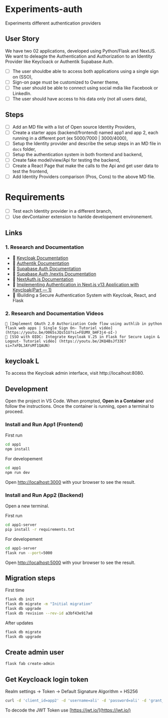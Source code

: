 # Experiments-auth
Experiments different authentication providers

## User Story
We have two 02 applications, developed using Python/Flask and NextJS. We want to deleagte the Authentication and Authorization to an Identity Provider like Keycloack or Authentik Supabase Auth.
- [ ] The user shouldbe able to access both applications using a single sign on (SSO),
- [ ] Sign-on page must be customized to Owner theme,
- [ ] The user should be able to connect using social mdia like Facebook or LinkedIn.
- [ ] The user should have access to his data only (not all users data),

## Steps 
- [ ] Add an MD file with a list of Open source Identity Providers,
- [ ] Create a starter apps (backend/frontend) named app1 and app 2, each running in a different port (ex 5000/7000 | 3000/4000), 
- [ ] Setup the Identity provider and describe the setup steps in an MD file in `docs` folder,
- [ ] Setup the authentication system in both frontend and backend,
- [ ] Create fake model/view/Api for testing the backend,
- [ ] Create a React Page that make the calls to the Api and get user data to test the frontend,
- [ ] Add Identity Providers comparison (Pros, Cons) to the above MD file.

# Requirements 
- [ ] Test each Identity provider in a different branch,
- [ ] Use devContainer extension to hanlde developement environement.

## Links

### 1. Research and Documentation 
  - 📄 [Keycloak Documentation](https://www.keycloak.org/documentation)
  - 📄 [Authentik Documentation](https://goauthentik.io/docs)
  - 📄 [Supabase Auth Documentation](https://supabase.com/docs/guides/auth)
  - 📄 [Supabase Auth /nextjs Documentation ](https://supabase.com/docs/guides/auth/quickstarts/nextjs)
  - 📄 [NextAuth.js Documentation](https://next-auth.js.org/providers/keycloak)
  - 📄 [Implementing Authentication in Next.js v13 Application with Keycloak(Part — 1)](https://medium.com/inspiredbrilliance/implementing-authentication-in-next-js-v13-application-with-keycloak-part-1-f4817c53c7ef)
  - 📄 IBuilding a Secure Authentication System with Keycloak, React, and Flask

### 2. Research and Documentation Videos
    🎥 [Implement OAuth 2.0 Authorization Code flow using authlib in python flask web apps | Single Sign On- Tutoriel vidéo] (https://youtu.be/O065sJQs51U?si=FEUMX_bHF3j4-oI-)
    🎥 [SSO with OIDC: Integrate Keycloak V.25 in Flask for Secure Login & Logout- Tutoriel vidéo] (https://youtu.be/2KQ4BsJf33E?si=7xFDLJAYsMf1QAUN)
  

## keycloak L

To access the Keycloak admin interface, visit http://localhost:8080.

## Development

Open the project in VS Code.
When prompted, **Open in a Container** and follow the instructions.
Once the container is running, open a terminal to proceed.

### Install and Run App1 (Frontend)

First run
```bash
cd app1
npm install
```

For developement 
```bash
cd app1
npm run dev
```
Open [http://localhost:3000](http://localhost:3000) with your browser to see the result.

### Install and Run App2 (Backend)
Open a new terminal.

First run
```bash
cd app1-server
pip install -r requirements.txt
```

For developement 
```bash
cd app1-server
flask run --port=5000
```
Open [http://localhost:5000](http://localhost:5000) with your browser to see the result.

## Migration steps 
First time
```bash
flask db init
flask db migrate -m "Initial migration"
flask db upgrade
flask db revision --rev-id a3bf43e917a8
```
After updates 
```bash
flask db migrate
flask db upgrade
```
## Create admin user

```bash
flask fab create-admin
```

## Get Keycloack login token 

Realm settings -> Token -> Default Signature Algorithm = HS256

```bash
curl -d 'client_id=app2' -d 'username=ali' -d 'password=ali' -d 'grant_type=password' -d 'scope=email profile roles'  -d 'client_secret=ZrgcL85ztes8kNVd8fhSO6EAgd93J9kq' 'http://localhost:8080/realms/myrealm/protocol/openid-connect/token'
```

To decode the JWT Token use [https://jwt.io/](https://jwt.io/)








